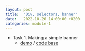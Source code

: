 ```yaml
---
layout: post
title:  "Div, selectors, banner"
date:   2022-10-20 14:00:00 +0200
categories: module-1
---
```

- Task 1. Making a simple banner
  - [demo](https://bulhakovolexii.github.io/Prog-academy-homeworks/3-lecture-homework/index.html) / [code base](https://github.com/bulhakovolexii/Prog-academy-homeworks/blob/main/3-lecture-homework/)
  